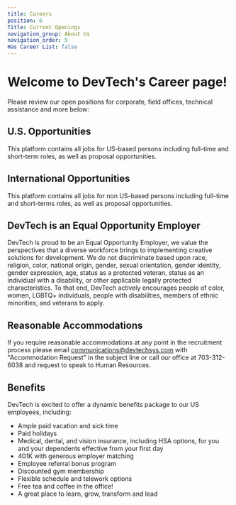 ```yaml
---
title: Careers
position: 6
Title: Current Openings
navigation_group: About Us
navigation_order: 5
Has Career List: false
---
```


# Welcome to DevTech's Career page! 
Please review our open positions for corporate, field offices, technical assistance and more below:

## U.S. Opportunities
This platform contains all jobs for US-based persons including full-time and short-term roles, as well as proposal opportunities. 

## International Opportunities
This platform contains all jobs for non US-based persons including full-time and short-terms roles, as well as proposal opportunities.


## DevTech is an Equal Opportunity Employer
DevTech is proud to be an Equal Opportunity Employer, we value the perspectives that a diverse workforce brings to implementing creative solutions for development. We do not discriminate based upon race, religion, color, national origin, gender, sexual orientation, gender identity, gender expression, age, status as a protected veteran, status as an individual with a disability, or other applicable legally protected characteristics. 
To that end, DevTech actively encourages people of color, women, LGBTQ+ individuals, people with disabilities, members of ethnic minorities, and veterans to apply.

## Reasonable Accommodations
If you require reasonable accommodations at any point in the recruitment process please email communications@devtechsys.com with "Accommodation Request" in the subject line or call our office at 703-312-6038 and request to speak to Human Resources.


## Benefits
DevTech is excited to offer a dynamic benefits package to our US employees, including:
* Ample paid vacation and sick time 
* Paid holidays
* Medical, dental, and vision insurance, including HSA options, for you and your dependents effective from your first day 
* 401K with generous employer matching
* Employee referral bonus program
* Discounted gym membership
* Flexible schedule and telework options
* Free tea and coffee in the office!
* A great place to learn, grow, transform and lead
